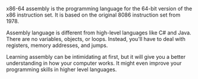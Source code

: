x86-64 assembly is the programming language for the 64-bit version of the x86
instruction set. It is based on the original 8086 instruction set from 1978.

Assembly language is different from high-level languages like C# and Java.
There are no variables, objects, or loops. Instead, you'll have to deal with
registers, memory addresses, and jumps.

Learning assembly can be intimidating at first, but it will give you a better
understanding in how your computer works. It might even improve your
programming skills in higher level languages.

